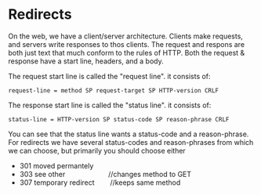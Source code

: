 # Redirects

<!-- markdownlint-disable -->

On the web, we have a client/server architecture. Clients make requests, and servers write responses to thos clients. The request and respons are both just text that much conform to the rules of HTTP. Both the request & response have a start line, headers, and a body.

The request start line is called the "request line". it consists of:

`request-line = method SP request-target SP HTTP-version CRLF`

The response start line is called the "status line". it consists of:

`status-line = HTTP-version SP status-code SP reason-phrase CRLF`

You can see that the status line wants a status-code and a reason-phrase. For redirects we have several status-codes and reason-phrases from which we can choose, but primarily you should choose either

<ul>
    <li> 301 moved permantely</li>
    <li> 303 see other &emsp;&emsp;&emsp;&emsp;&emsp;&emsp;//changes method to GET </li>
    <li> 307 temporary redirect &emsp;&emsp;//keeps same method</li>
</ul>
